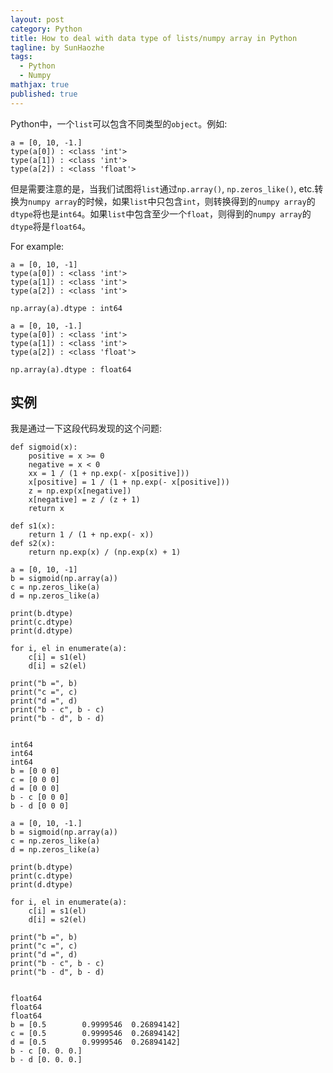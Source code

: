 ```yaml
---
layout: post
category: Python
title: How to deal with data type of lists/numpy array in Python
tagline: by SunHaozhe
tags: 
  - Python
  - Numpy 
mathjax: true
published: true
---
```


Python中，一个`list`可以包含不同类型的`object`。例如:  
```
a = [0, 10, -1.]
type(a[0]) : <class 'int'>
type(a[1]) : <class 'int'>
type(a[2]) : <class 'float'>
```

但是需要注意的是，当我们试图将`list`通过`np.array()`, `np.zeros_like()`, etc.转换为`numpy array`的时候，如果`list`中只包含`int`，则转换得到的`numpy array`的`dtype`将也是`int64`。如果`list`中包含至少一个`float`，则得到的`numpy array`的`dtype`将是`float64`。

For example:

```
a = [0, 10, -1]
type(a[0]) : <class 'int'>
type(a[1]) : <class 'int'>
type(a[2]) : <class 'int'>

np.array(a).dtype : int64
```

```
a = [0, 10, -1.]
type(a[0]) : <class 'int'>
type(a[1]) : <class 'int'>
type(a[2]) : <class 'float'>

np.array(a).dtype : float64
```

## 实例

我是通过一下这段代码发现的这个问题:

```
def sigmoid(x):
    positive = x >= 0
    negative = x < 0
    xx = 1 / (1 + np.exp(- x[positive]))
    x[positive] = 1 / (1 + np.exp(- x[positive]))
    z = np.exp(x[negative])
    x[negative] = z / (z + 1)
    return x

def s1(x):
    return 1 / (1 + np.exp(- x))
def s2(x):
    return np.exp(x) / (np.exp(x) + 1)
```

```
a = [0, 10, -1]
b = sigmoid(np.array(a))
c = np.zeros_like(a)
d = np.zeros_like(a)

print(b.dtype)
print(c.dtype)
print(d.dtype)

for i, el in enumerate(a):
    c[i] = s1(el)
    d[i] = s2(el)
    
print("b =", b)
print("c =", c)
print("d =", d)
print("b - c", b - c)
print("b - d", b - d)


int64
int64
int64
b = [0 0 0]
c = [0 0 0]
d = [0 0 0]
b - c [0 0 0]
b - d [0 0 0]
```

```
a = [0, 10, -1.]
b = sigmoid(np.array(a))
c = np.zeros_like(a)
d = np.zeros_like(a)

print(b.dtype)
print(c.dtype)
print(d.dtype)

for i, el in enumerate(a):
    c[i] = s1(el)
    d[i] = s2(el)
    
print("b =", b)
print("c =", c)
print("d =", d)
print("b - c", b - c)
print("b - d", b - d)


float64
float64
float64
b = [0.5        0.9999546  0.26894142]
c = [0.5        0.9999546  0.26894142]
d = [0.5        0.9999546  0.26894142]
b - c [0. 0. 0.]
b - d [0. 0. 0.]
```
